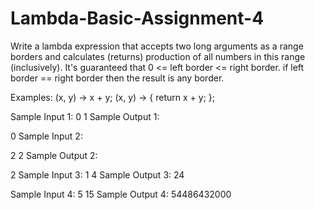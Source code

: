 # Lambda-Basic-Assignment-4
Write a lambda expression that accepts two long arguments as a range borders and calculates (returns) production of all numbers in this range (inclusively). It's guaranteed that 0 <= left border <= right border. if left border == right border then the result is any border.

Examples: (x, y) -> x + y; (x, y) -> { return x + y; };

Sample Input 1:
0 1
Sample Output 1:

0
Sample Input 2:

2 2
Sample Output 2:

2
Sample Input 3:
1 4
Sample Output 3:
24

Sample Input 4:
5 15
Sample Output 4:
54486432000

